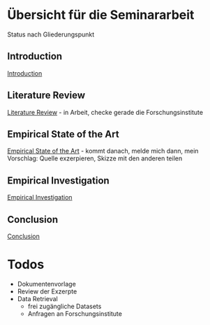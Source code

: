 # Übersicht für die Seminararbeit

Status nach Gliederungspunkt

## Introduction

[Introduction](Introduction.md)

## Literature Review 

[Literature Review](Literature_Review.md) - in Arbeit, checke gerade die Forschungsinstitute

## Empirical State of the Art

[Empirical State of the Art](Empirical_State_of_the_Art.md) - kommt danach, melde mich dann, mein Vorschlag: Quelle exzerpieren, Skizze mit den anderen teilen

## Empirical Investigation

[Empirical Investigation](EmpiricalInvestigation.md)

## Conclusion

[Conclusion](Conclusion.md)

# Todos

* Dokumentenvorlage
* Review der Exzerpte
* Data Retrieval
    * frei zugängliche Datasets
    * Anfragen an Forschungsinstitute
